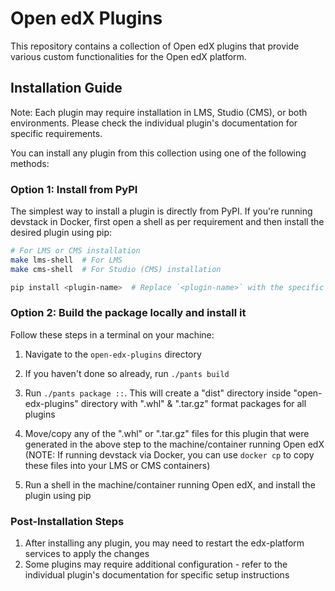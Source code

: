 # Open edX Plugins

This repository contains a collection of Open edX plugins that provide various custom functionalities for the Open edX platform.

## Installation Guide

Note: Each plugin may require installation in LMS, Studio (CMS), or both environments. Please check the individual plugin's documentation for specific requirements.

You can install any plugin from this collection using one of the following methods:

### Option 1: Install from PyPI

The simplest way to install a plugin is directly from PyPI. If you're running devstack in Docker, first open a shell as per requirement and then install the desired plugin using pip:


```bash
# For LMS or CMS installation
make lms-shell  # For LMS
make cms-shell  # For Studio (CMS) installation

pip install <plugin-name>  # Replace `<plugin-name>` with the specific plugin you want to install
```

### Option 2: Build the package locally and install it

Follow these steps in a terminal on your machine:

1. Navigate to the `open-edx-plugins` directory
2. If you haven't done so already, run ``./pants build``
3. Run ``./pants package ::``. This will create a "dist" directory inside "open-edx-plugins" directory with ".whl" & ".tar.gz" format packages for all plugins

4. Move/copy any of the ".whl" or ".tar.gz" files for this plugin that were generated in the above step to the machine/container running Open edX (NOTE: If running devstack via Docker, you can use ``docker cp`` to copy these files into your LMS or CMS containers)

5. Run a shell in the machine/container running Open edX, and install the plugin using pip

### Post-Installation Steps

1. After installing any plugin, you may need to restart the edx-platform services to apply the changes
2. Some plugins may require additional configuration - refer to the individual plugin's documentation for specific setup instructions
